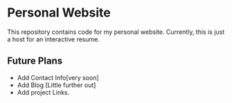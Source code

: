 # Personal Website
 
This repository contains code for my personal website. Currently, this is just a host for an interactive resume. 

## Future Plans
* Add Contact Info[very soon]
* Add Blog [Little further out]
* Add project Links.

